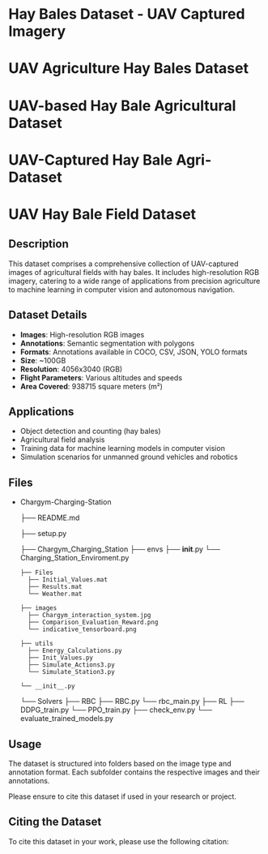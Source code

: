 # Hay Bales Dataset - UAV Captured Imagery
# UAV Agriculture Hay Bales Dataset
# UAV-based Hay Bale Agricultural Dataset
# UAV-Captured Hay Bale Agri-Dataset
# UAV Hay Bale Field Dataset

## Description
This dataset comprises a comprehensive collection of UAV-captured images of agricultural fields with hay bales. It includes high-resolution RGB imagery, catering to a wide range of applications from precision agriculture to machine learning in computer vision and autonomous navigation.

## Dataset Details
- **Images**: High-resolution RGB images
- **Annotations**: Semantic segmentation with polygons
- **Formats**: Annotations available in COCO, CSV, JSON, YOLO formats
- **Size**: ~100GB
- **Resolution**: 4056x3040 (RGB) 
- **Flight Parameters**: Various altitudes and speeds
- **Area Covered**: 938715 square meters (m²)

## Applications
- Object detection and counting (hay bales)
- Agricultural field analysis
- Training data for machine learning models in computer vision
- Simulation scenarios for unmanned ground vehicles and robotics

## Files
- Chargym-Charging-Station

    ├── README.md

    ├── setup.py

    ├── Chargym_Charging_Station
      ├── envs
        ├── __init__.py
        └── Charging_Station_Enviroment.py

      ├── Files
        ├── Initial_Values.mat
        ├── Results.mat
        └── Weather.mat

      ├── images
        ├── Chargym_interaction_system.jpg
        ├── Comparison_Evaluation_Reward.png
        └── indicative_tensorboard.png

      ├── utils
        ├── Energy_Calculations.py
        ├── Init_Values.py
        ├── Simulate_Actions3.py
        └── Simulate_Station3.py

      └── __init__.py

    └── Solvers
      ├── RBC
        ├── RBC.py
        └── rbc_main.py
      ├── RL
        ├── DDPG_train.py
        └── PPO_train.py
      ├── check_env.py
      └── evaluate_trained_models.py

## Usage
The dataset is structured into folders based on the image type and annotation format. Each subfolder contains the respective images and their annotations. 

Please ensure to cite this dataset if used in your research or project.

## Citing the Dataset
To cite this dataset in your work, please use the following citation:
